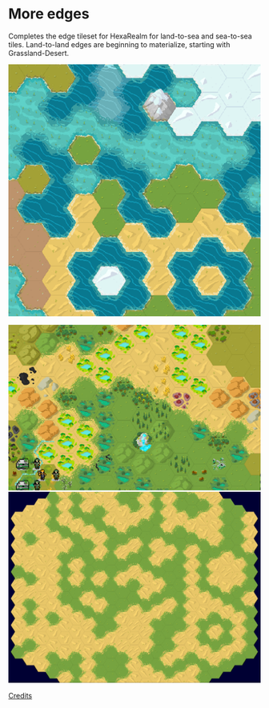 # More edges

Completes the edge tileset for HexaRealm for land-to-sea and sea-to-sea tiles. Land-to-land edges are beginning to materialize, starting with Grassland-Desert.

![](preview.png)

![](https://github.com/hackedpassword/Unciv-Assets/blob/main/Images/More%20Edges/grassland-desert_demo.png)
![](https://github.com/hackedpassword/Unciv-Assets/blob/main/Images/More%20Edges/grassland-desert_demo2.png)

[Credits](Credits.md)
